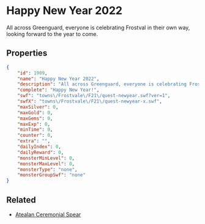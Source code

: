 # Happy New Year 2022

All across Greenguard, everyone is celebrating Frostval in their own way, looking forward to the year to come.

## Properties

```json
{
    "id": 1909,
    "name": "Happy New Year 2022",
    "description": "All across Greenguard, everyone is celebrating Frostval in their own way, looking forward to the year to come.",
    "complete": "Happy New Year!",
    "swf": "towns\/Frostvale\/F21\/quest-newyear.swf?ver=1",
    "swfX": "towns\/Frostvale\/F21\/quest-newyear-x.swf",
    "maxSilver": 0,
    "maxGold": 0,
    "maxGems": 0,
    "maxExp": 0,
    "minTime": 0,
    "counter": 0,
    "extra": "",
    "dailyIndex": 0,
    "dailyReward": 0,
    "monsterMinLevel": 0,
    "monsterMaxLevel": 0,
    "monsterType": "none",
    "monsterGroupSwf": "none"
}
```

## Related

- [Atealan Ceremonial Spear](../items/20738-atealan-ceremonial-spear.md)

